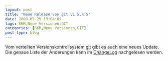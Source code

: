 ```yaml
---
layout: post
title: "Neue Release von git v1.5.4.5"
date: 2008-03-29 13:04:09
tags: SKM,Neue Versionen,GIT
categories: [SKM,Neue Versionen,GIT]
post-type: blog
---
```

Vom verteilten Versionskontrollsystem <a href="http://git.or.cz/"  title="git">git</a> gibt es auch eine neues Update. Die genaue Liste der Änderungen kann im <a href="http://www.kernel.org/pub/software/scm/git/docs/RelNotes-1.5.4.5.txt"  title="ChangeLog">ChangeLog</a> nachgelesen werden.
